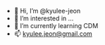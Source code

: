 - 👋 Hi, I’m @kyulee-jeon
- 👀 I’m interested in ...
- 🌱 I’m currently learning CDM
- 📫 kyulee.jeon@gmail.com

<!---
kyulee-jeon/kyulee-jeon is a ✨ special ✨ repository because its `README.md` (this file) appears on your GitHub profile.
You can click the Preview link to take a look at your changes.
--->
